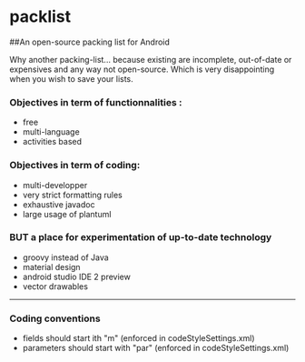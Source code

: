 # packlist
##An open-source packing list for Android

Why another packing-list... because existing are incomplete, out-of-date or expensives and any way not open-source.
Which is very disappointing when you wish to save your lists.

### Objectives in term of functionnalities : 
 * free
 * multi-language
 * activities based
 
### Objectives in term of coding:
 - multi-developper
 - very strict formatting rules
 - exhaustive javadoc
 - large usage of plantuml

### BUT a place for experimentation of up-to-date technology
- groovy instead of Java
- material design
- android studio IDE 2 preview
- vector drawables

-------------------

### Coding conventions
- fields should start ith "m" (enforced in codeStyleSettings.xml)
- parameters should start with "par" (enforced in codeStyleSettings.xml)

